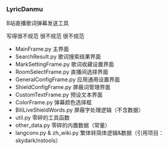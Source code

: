 ### LyricDanmu
B站直播歌词弹幕发送工具

写得很不规范 很不规范 很不规范

+ MainFrame.py 主界面
+ SearchResult.py 歌词搜索结果界面
+ MarkSettingFrame.py 歌词收藏设置界面
+ RoomSelectFrame.py 直播间选择界面
+ GeneralConfigFrame.py 应用通用设置界面
+ ShieldConfigFrame.py 屏蔽词管理界面
+ CustomTextFrame.py 预设文本界面
+ ColorFrame.py 弹幕颜色选择框
+ BiliLiveShieldWords.py 屏蔽字处理逻辑（不含数据）
+ util.py 零碎的工具函数
+ other_data.py 零碎的内置数据（常量）
+ langconv.py & zh_wiki.py 繁体转简体逻辑&数据（引用项目：skydark/nstools）
